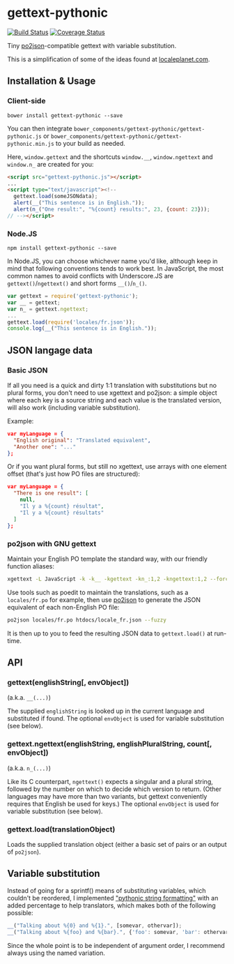# gettext-pythonic

[![Build Status](https://travis-ci.org/vphantom/gettext-pythonic.svg?branch=master)](https://travis-ci.org/vphantom/gettext-pythonic) [![Coverage Status](https://coveralls.io/repos/github/vphantom/gettext-pythonic/badge.svg?branch=master)](https://coveralls.io/github/vphantom/gettext-pythonic?branch=master)

Tiny [po2json](https://github.com/mikeedwards/po2json)-compatible gettext with variable substitution.

This is a simplification of some of the ideas found at [localeplanet.com](http://www.localeplanet.com/).


## Installation & Usage

### Client-side

```shell
bower install gettext-pythonic --save
```

You can then integrate `bower_components/gettext-pythonic/gettext-pythonic.js` or `bower_components/gettext-pythonic/gettext-pythonic.min.js` to your build as needed.

Here, `window.gettext` and the shortcuts `window.__`, `window.ngettext` and `window.n_` are created for you:

```html
<script src="gettext-pythonic.js"></script>
...
<script type="text/javascript"><!--
  gettext.load(someJSONdata);
  alert(__("This sentence is in English."));
  alert(n_("One result:", "%{count} results:", 23, {count: 23}));
// --></script>
```

### Node.JS

```shell
npm install gettext-pythonic --save
```

In Node.JS, you can choose whichever name you'd like, although keep in mind that following conventions tends to work best.  In JavaScript, the most common names to avoid conflicts with Underscore.JS are `gettext()`/`ngettext()` and short forms `__()`/`n_()`.

```js
var gettext = require('gettext-pythonic');
var __ = gettext;
var n_ = gettext.ngettext;
...
gettext.load(require('locales/fr.json'));
console.log(__("This sentence is in English."));
```


## JSON langage data

### Basic JSON

If all you need is a quick and dirty 1:1 translation with substitutions but no plural forms, you don't need to use xgettext and po2json: a simple object where each key is a source string and each value is the translated version, will also work (including variable substitution).

Example:

```json
var myLanguage = {
  "English original": "Translated equivalent",
  "Another one": "..."
};
```

Or if you want plural forms, but still no xgettext, use arrays with one
element offset (that's just how PO files are structured):

```json
var myLanguage = {
  "There is one result": [
    null,
    "Il y a %{count} résultat",
    "Il y a %{count} résultats"
  ]
};
```

### po2json with GNU gettext

Maintain your English PO template the standard way, with our friendly function aliases:

```sh
xgettext -L JavaScript -k -k__ -kgettext -kn_:1,2 -kngettext:1,2 --force-po -o locales/messages.pot ...files...
```

Use tools such as poedit to maintain the translations, such as a `locales/fr.po` for example, then use [po2json](https://github.com/mikeedwards/po2json) to generate the JSON equivalent of each non-English PO file:

```sh
po2json locales/fr.po htdocs/locale_fr.json --fuzzy
```

It is then up to you to feed the resulting JSON data to `gettext.load()` at run-time.


## API

### gettext(englishString[, envObject])

(a.k.a. `__(...)`)

The supplied `englishString` is looked up in the current language and substituted if found.  The optional `envObject` is used for variable substitution (see below).

### gettext.ngettext(englishString, englishPluralString, count[, envObject])

(a.k.a. `n_(...)`)

Like its C counterpart, `ngettext()` expects a singular and a plural string, followed by the number on which to decide which version to return.  (Other languages may have more than two variants, but gettext conveniently requires that English be used for keys.)  The optional `envObject` is used for variable substitution (see below).

### gettext.load(translationObject)

Loads the supplied translation object (either a basic set of pairs or an output of `po2json`).


## Variable substitution

Instead of going for a sprintf() means of substituting variables, which couldn't be reordered, I implemented ["pythonic string formatting"](http://davedash.com/2010/11/19/pythonic-string-formatting-in-javascript/) with an added percentage to help translators, which makes both of the following possible:

```js
__("Talking about %{0} and %{1}.", [somevar, othervar]);
__("Talking about %{foo} and %{bar}.", {'foo': somevar, 'bar': othervar});
```

Since the whole point is to be independent of argument order, I recommend always using the named variation.

